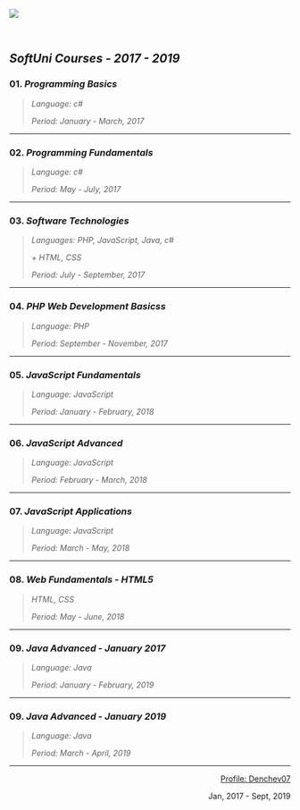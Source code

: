 <a  href="https://softuni.bg"><img src="https://camo.githubusercontent.com/9538a4cf1406d74964fb4ed5d42593efc00c1d2d/687474703a2f2f696e6e6f766174696f6e73746172746572626f782e62672f77702d636f6e74656e742f75706c6f6164732f323031362f30352f536f6674756e695f6c6f676f5f74726173706172656e742e706e67" /></a>

<br />

## *SoftUni Courses - 2017 - 2019*

### 01. *Programming Basics*
> *Language: c#*
>
> *Period: January - March, 2017*

<hr />

### 02. *Programming Fundamentals*
> *Language: c#*
>
> *Period: May - July, 2017*

<hr />

### 03. *Software Technologies*
> *Languages: PHP, JavaScript, Java, c#*
>
> *+ HTML, CSS*
>
> *Period: July - September, 2017*

<hr />

### 04. *PHP Web Development Basicss*
> *Language: PHP*
>
> *Period: September - November, 2017*

<hr />

### 05. *JavaScript Fundamentals*
> *Language: JavaScript*
>
> *Period: January - February, 2018*

<hr />

### 06. *JavaScript Advanced*
> *Language: JavaScript*
>
> *Period: February - March, 2018*

<hr />

### 07. *JavaScript Applications*
> *Language: JavaScript*
>
> *Period: March - May, 2018*

<hr />

### 08. *Web Fundamentals - HTML5*
> *HTML, CSS*
>
> *Period: May - June, 2018*

<hr/>

### 09. *Java Advanced - January 2017*
> *Language: Java*
>
> *Period: January - February, 2019*

<hr/>

### 09. *Java Advanced - January 2019*
> *Language: Java*
>
> *Period: March - April, 2019*

<hr/>

<p align="right"><a href="https://softuni.bg/users/profile/show/denchev07">Profile: Denchev07</a></p>
<p align="right">Jan, 2017 - Sept, 2019</p>

